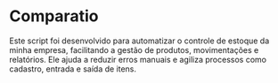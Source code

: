 # Comparatio
Este script foi desenvolvido para automatizar o controle de estoque da minha empresa, facilitando a gestão de produtos, movimentações e relatórios. Ele ajuda a reduzir erros manuais e agiliza processos como cadastro, entrada e saída de itens.
